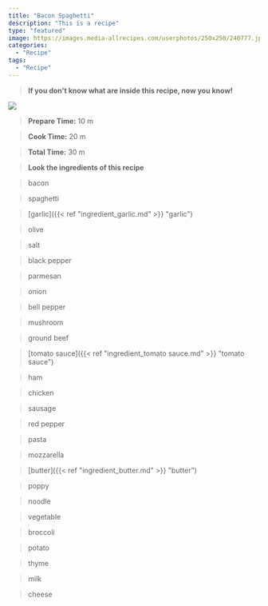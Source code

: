 ```yaml
---
title: "Bacon Spaghetti"
description: "This is a recipe"
type: "featured"
image: https://images.media-allrecipes.com/userphotos/250x250/240777.jpg
categories: 
  - "Recipe"
tags: 
  - "Recipe"
---
```



>**If you don't know what are inside this recipe, now you know!**

![](../images/Recipes-Banner.jpg)
> **Prepare Time:** 10 m


> **Cook Time:** 20 m


> **Total Time:** 30 m

> **Look the ingredients of this recipe**

> bacon

> spaghetti

> [garlic]({{< ref "ingredient_garlic.md" >}} "garlic")

> olive

> salt

> black pepper

> parmesan

> onion

> bell pepper

> mushroom

> ground beef

> [tomato sauce]({{< ref "ingredient_tomato sauce.md" >}} "tomato sauce")

> ham

> chicken

> sausage

> red pepper

> pasta

> mozzarella

> [butter]({{< ref "ingredient_butter.md" >}} "butter")

> poppy

> noodle

> vegetable

> broccoli

> potato

> thyme

> milk

> cheese

